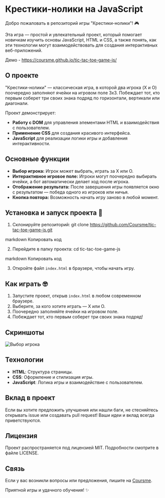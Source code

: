 # Крестики-нолики на JavaScript

Добро пожаловать в репозиторий игры "Крестики-нолики"! 🎮

Эта игра — простой и увлекательный проект, который помогает новичкам изучить основы JavaScript, HTML и CSS, а также понять, как эти технологии могут взаимодействовать для создания интерактивных веб-приложений.

Демо - https://coursme.github.io/tic-tac-toe-game-js/

## О проекте

"Крестики-нолики" — классическая игра, в которой два игрока (X и O) поочередно заполняют ячейки на игровом поле 3x3. Побеждает тот, кто первым соберет три своих знака подряд по горизонтали, вертикали или диагонали.

Проект демонстрирует:
- **Работу с DOM** для управления элементами HTML и взаимодействия с пользователем.
- **Применение CSS** для создания красивого интерфейса.
- **JavaScript** для реализации логики игры и добавления интерактивности.

## Основные функции

- **Выбор игрока:** Игрок может выбрать, играть за X или O.
- **Интерактивное игровое поле:** Игроки могут поочередно выбирать ячейки, а бот автоматически делает ход после игрока.
- **Отображение результата:** После завершения игры появляется окно с результатом — победа одного из игроков или ничья.
- **Кнопка повтора:** Возможность начать игру заново в любой момент.

## Установка и запуск проекта 🚀

1. Склонируйте репозиторий:
git clone https://github.com/Coursme/tic-tac-toe-game-js.git

markdown
Копировать код

2. Перейдите в папку проекта:
cd tic-tac-toe-game-js

markdown
Копировать код

3. Откройте файл `index.html` в браузере, чтобы начать игру.

## Как играть 🤓

1. Запустите проект, открыв `index.html` в любом современном браузере.
2. Выберите, за кого хотите играть — X или O.
3. Поочередно заполняйте ячейки на игровом поле.
4. Побеждает тот, кто первым соберет три своих знака подряд!

## Скриншоты

![Выбор игрока](https://github.com/Coursme/tic-tac-toe-game-js/tree/main/ezgif-4-25f49df4a5.gif)

## Технологии
- **HTML**: Структура страницы.
- **CSS**: Оформление и стилизация игры.
- **JavaScript**: Логика игры и взаимодействие с пользователем.

## Вклад в проект
Если вы хотите предложить улучшения или нашли баги, не стесняйтесь открывать issue или создавать pull request! Ваши идеи и вклад всегда приветствуются.

## Лицензия

Проект распространяется под лицензией MIT. Подробности смотрите в файле LICENSE.

## Связь
Если у вас возникли вопросы или предложения, пишите на [Coursme](https://github.com/Coursme).

Приятной игры и удачного обучения! ✨
